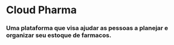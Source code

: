 # Cloud Pharma
### Uma plataforma que visa ajudar as pessoas a planejar e organizar seu estoque de farmacos.